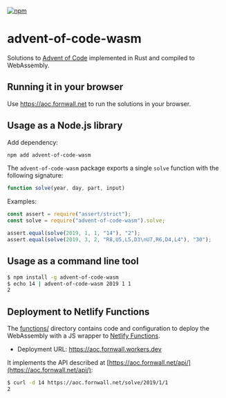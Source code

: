 [![npm](https://img.shields.io/npm/v/advent-of-code-wasm.svg)](https://www.npmjs.com/package/advent-of-code-wasm)

# advent-of-code-wasm

Solutions to [Advent of Code](https://adventofcode.com/) implemented in Rust and compiled to WebAssembly.

## Running it in your browser

Use https://aoc.fornwall.net to run the solutions in your browser.

## Usage as a Node.js library

Add dependency:

```sh
npm add advent-of-code-wasm
```

The `advent-of-code-wasm` package exports a single `solve` function with the following signature:

```js
function solve(year, day, part, input)
```

Examples:

```js
const assert = require("assert/strict");
const solve = require("advent-of-code-wasm").solve;

assert.equal(solve(2019, 1, 1, "14"), "2");
assert.equal(solve(2019, 3, 2, "R8,U5,L5,D3\nU7,R6,D4,L4"), "30");
```

## Usage as a command line tool

```sh
$ npm install -g advent-of-code-wasm
$ echo 14 | advent-of-code-wasm 2019 1 1
2
```

## Deployment to Netlify Functions

The [functions/](https://github.com/fornwall/advent-of-code/tree/master/crates/wasm/functions) directory contains code and configuration to deploy the WebAssembly with a JS wrapper to [Netlify Functions](https://www.netlify.com/products/functions/).

- Deployment URL: https://aoc.fornwall.workers.dev

It implements the API described at [https://aoc.fornwall.net/api/](https://aoc.fornwall.net/api/):

```sh
$ curl -d 14 https://aoc.fornwall.net/solve/2019/1/1
2
```
